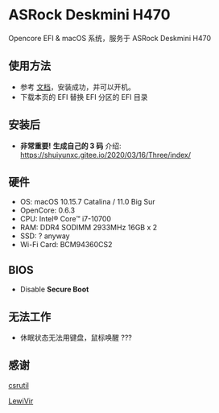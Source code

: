 # ASRock Deskmini H470

Opencore EFI &amp; macOS 系统，服务于 ASRock Deskmini H470

## 使用方法
- 参考 [文档](https://github.com/LewiVir/ASRock-Deskmini-H470)，安装成功，并可以开机。
- 下载本页的 EFI 替换 EFI 分区的 EFI 目录

## 安装后


- **非常重要!**
**生成自己的 3 码** 介绍: https://shuiyunxc.gitee.io/2020/03/16/Three/index/

## 硬件

- OS: macOS 10.15.7 Catalina / 11.0 Big Sur
- OpenCore: 0.6.3
- CPU: Intel® Core™ i7-10700
- RAM: DDR4 SODIMM 2933MHz 16GB x 2
- SSD: ? anyway
- Wi-Fi Card: BCM94360CS2

## BIOS

- Disable **Secure Boot**

## 无法工作

- 休眠状态无法用键盘，鼠标唤醒 ???

## 感谢

[csrutil](https://github.com/csrutil)

[LewiVir](https://github.com/LewiVir/ASRock-Deskmini-H470)